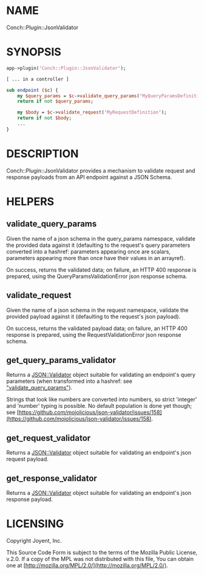 # NAME

Conch::Plugin::JsonValidator

# SYNOPSIS

```perl
app->plugin('Conch::Plugin::JsonValidator');

[ ... in a controller ]

sub endpoint ($c) {
    my $query_params = $c->validate_query_params('MyQueryParamsDefinition');
    return if not $query_params;

    my $body = $c->validate_request('MyRequestDefinition');
    return if not $body;
    ...
}
```

# DESCRIPTION

Conch::Plugin::JsonValidator provides a mechanism to validate request and response payloads
from an API endpoint against a JSON Schema.

# HELPERS

## validate\_query\_params

Given the name of a json schema in the query\_params namespace, validate the provided data
against it (defaulting to the request's query parameters converted into a hashref: parameters
appearing once are scalars, parameters appearing more than once have their values in an
arrayref).

On success, returns the validated data; on failure, an HTTP 400 response is prepared, using the
QueryParamsValidationError json response schema.

## validate\_request

Given the name of a json schema in the request namespace, validate the provided payload against
it (defaulting to the request's json payload).

On success, returns the validated payload data; on failure, an HTTP 400 response is prepared,
using the RequestValidationError json response schema.

## get\_query\_params\_validator

Returns a [JSON::Validator](https://metacpan.org/pod/JSON::Validator) object suitable for validating an endpoint's query parameters
(when transformed into a hashref: see ["validate\_query\_params"](#validate_query_params)).

Strings that look like numbers are converted into numbers, so strict 'integer' and 'number'
typing is possible.  No default population is done yet though; see
[https://github.com/mojolicious/json-validator/issues/158](https://github.com/mojolicious/json-validator/issues/158).

## get\_request\_validator

Returns a [JSON::Validator](https://metacpan.org/pod/JSON::Validator) object suitable for validating an endpoint's json request payload.

## get\_response\_validator

Returns a [JSON::Validator](https://metacpan.org/pod/JSON::Validator) object suitable for validating an endpoint's json response payload.

# LICENSING

Copyright Joyent, Inc.

This Source Code Form is subject to the terms of the Mozilla Public License,
v.2.0. If a copy of the MPL was not distributed with this file, You can obtain
one at [http://mozilla.org/MPL/2.0/](http://mozilla.org/MPL/2.0/).
